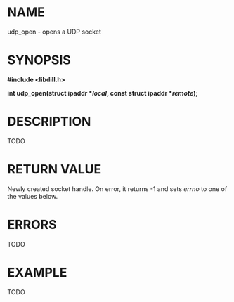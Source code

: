# NAME

udp_open - opens a UDP socket

# SYNOPSIS

**#include &lt;libdill.h>**

**int udp_open(struct ipaddr **\*_local_**, const struct ipaddr **\*_remote_**);**

# DESCRIPTION

TODO

# RETURN VALUE

Newly created socket handle. On error, it returns -1 and sets _errno_ to one of the values below.

# ERRORS

TODO

# EXAMPLE

TODO
